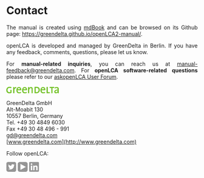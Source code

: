# Contact
<div style='text-align: justify;'>

The manual is created using [mdBook](https://rust-lang.github.io/mdBook/index.html) and can be browsed on its Github page: https://greendelta.github.io/openLCA2-manual/.

openLCA is developed and managed by GreenDelta in Berlin. If you have any
feedback, comments, questions, please let us know. 

For **manual-related inquiries**, you can reach us at <a href="mailto:manual-feedback@greendelta.com">manual-feedback@greendelta.com</a>. For **openLCA software-related questions** please refer to our [askopenLCA User Forum](https://ask.openlca.org/).

![](./media/greendelta.png)

GreenDelta GmbH\
Alt-Moabit 130\
10557 Berlin, Germany\
Tel. +49 30 4849 6030\
Fax +49 30 48 496 - 991\
<a href="mailto:gd@greendelta.com">gd@greendelta.com</a>\
[www.greendelta.com](http://www.greendelta.com)

Follow openLCA:

[![](./media/twitter.png)](https://twitter.com/openLCA)
[![](./media/youtube.png)](https://www.youtube.com/channel/UCGiahq1YZWK4pRXDVXuIi6w)
[![](./media/linkedin.png)](https://www.linkedin.com/showcase/openlca/)




</div>
